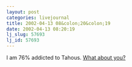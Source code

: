 ```yaml
---
layout: post
categories: livejournal
title: 2002-04-13 08&colon;20&colon;19
date: 2002-04-13 08:20:19
lj_slug: 57693
lj_id: 57693
---
```

I am 76% addicted to Tahous. [What about you?](http://gb.moundalexis.com/survey/tahous.php)

